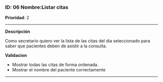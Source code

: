 ### **ID**: 06  Nombre:**Listar citas**

**Prioridad**: 2

---

**Descripción**

Como secretario quiero ver la lista de las citas del dia seleccionado para saber que pacientes deben de asistir a la consulta.


**Validacion**

* Mostrar todas las citas de forma ordenada.
* Mostrar el nombre del paciente correctamente
---
